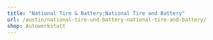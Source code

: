 ```yaml
---
title: "National Tire & Battery;National Tire and Battery"
url: /austin/national-tire-und-battery-national-tire-and-battery/
shop: Autowerkstatt
---
```

